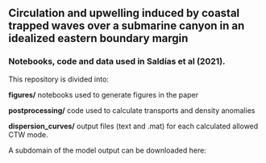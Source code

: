 ## Circulation and upwelling induced by coastal trapped waves over a submarine canyon in an idealized eastern boundary margin

### Notebooks, code and data used in Saldías et al (2021).

This repository is divided into:

**figures/**  notebooks used to generate figures in the paper

**postprocessing/** code used to calculate transports and density anomalies

**dispersion_curves/**  output files (text and .mat) for each calculated allowed CTW mode.

A subdomain of the model output can be downloaded here: 
